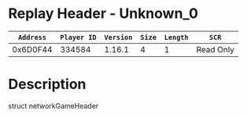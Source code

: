 # Replay Header - Unknown_0

| `Address` | `Player ID` | `Version` | `Size` | `Length` | `SCR` |
| ---------- | ----------- | --------- | ------ | -------- | ---- |
| 0x6D0F44 | 334584 | 1.16.1 | 4 | 1 | Read Only |

# Description

struct networkGameHeader